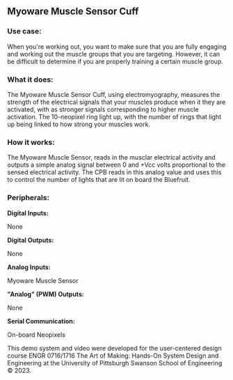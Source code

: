 ## Myoware Muscle Sensor Cuff

### Use case: 

When you're working out, you want to make sure that you are fully engaging and working out the muscle groups that you are targeting. However, it can be difficult to determine if you are properly training a certain muscle group. 
### What it does: 

The Myoware Muscle Sensor Cuff, using electromyography, measures the strength of the electrical signals that your muscles produce when it they are activated, with as stronger signals corresponding to higher muscle activation. The 10-neopixel ring light up, with the number of rings that light up being linked to how strong your muscles work.

### How it works:

The Myoware Muscle Sensor, reads in the musclar electrical activity and outputs a simple analog signal between 0 and +Vcc volts proportional to the sensed electrical activity. The CPB reads in this analog value and uses this to control the number of lights that are lit on board the Bluefruit.

### Peripherals:

**Digital Inputs:**

None

**Digital Outputs:**

None

**Analog Inputs:**

Myoware Muscle Sensor

**"Analog" (PWM) Outputs:**

None

**Serial Communication:**

On-board Neopixels

This demo system and video were developed for the user-centered design course ENGR 0716/1716 The Art of Making: Hands-On System Design and Engineering at the University of Pittsburgh Swanson School of Engineering © 2023.


